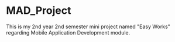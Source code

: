 # MAD_Project
This is my 2nd year 2nd semester mini project named "Easy Works" regarding Mobile Application Development module.
